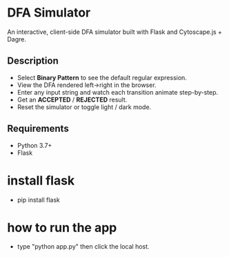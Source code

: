 # DFA Simulator

An interactive, client-side DFA simulator built with Flask and Cytoscape.js + Dagre.

## Description

- Select **Binary Pattern** to see the default regular expression.  
- View the DFA rendered left→right in the browser.  
- Enter any input string and watch each transition animate step-by-step.  
- Get an **ACCEPTED** / **REJECTED** result.  
- Reset the simulator or toggle light / dark mode.

## Requirements

- Python 3.7+  
- Flask  

# install flask 
- pip install flask

# how to run the app
- type "python app.py" then click the local host.
